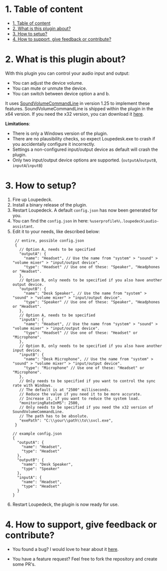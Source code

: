 ﻿# 1. Table of content
- [1. Table of content](#1-table-of-content)
- [2. What is this plugin about?](#2-what-is-this-plugin-about)
- [3. How to setup?](#3-how-to-setup)
- [4. How to support, give feedback or contribute?](#4-how-to-support-give-feedback-or-contribute)

# 2. What is this plugin about?

With this plugin you can control your audio input and output:

* You can adjust the device volume.
* You can mute or unmute the device.
* You can switch between device option a and b.

It uses [SoundVolumeCommandLine](https://www.nirsoft.net/utils/sound_volume_command_line.html) in version 1.25 to implement these features.
SoundVolumeCommandLine is shipped within the plugin in the x64 version.
If you need the x32 version, you can download it [here](https://www.nirsoft.net/utils/svcl.zip).

**Limitations**:

* There is only a Windows version of the plugin.
* There are no plausibility checks, so expect Loupedesk.exe to crash if you accidentally configure it incorrectly.
* Settings a non-configured input/output device as default will crash the plugin.
* Only two input/output device options are supported. (`outputA`/`outputB`, `inputA`/`inputB`)

# 3. How to setup?

1. Fire up Loupedeck.
2. Install a binary release of the plugin.
3. Restart Loupedeck. A default `config.json` has now been generated for you.
4. You can find the `config.json` in here: `%userprofile%\.loupedeck\audio-assistant`.
5. Edit it to your needs, like described below:
   ```json5
    // entire, possible config.json
    {
      // Option A, needs to be specified
      "outputA": {
        "name": "Headset", // Use the name from "system" > "sound" > "volume mixer" > "input/output device".
        "type": "Headset" // Use one of these: "Speaker", "Headphones or "Headset".
      },
      // Option B, only needs to be specified if you also have another output device.
      "outputB": {
        "name": "Desk Speaker", // Use the name from "system" > "sound" > "volume mixer" > "input/output device".
        "type": "Speaker" // Use one of these: "Speaker", "Headphones or "Headset".
      },
      // Option A, needs to be specified
      "inputA": {
        "name": "Headset", // Use the name from "system" > "sound" > "volume mixer" > "input/output device".
        "type": "Headset" // Use one of these: "Headset" or "Microphone".
      },
      // Option B, only needs to be specified if you also have another input device.
      "inputB": {
        "name": "Desk Microphone", // Use the name from "system" > "sound" > "volume mixer" > "input/output device".
        "type": "Microphone" // Use one of these: "Headset" or "Microphone".
      },
      // Only needs to be specified if you want to control the sync rate with Windows.
      // The default is at "2500" milliseconds.
      // Reduce the value if you need it to be more accurate.
      // Increase it, if you want to reduce the system load.
      "monitoringRateInMS": 2500,
      // Only needs to be specified if you need the x32 version of SoundVolumeCommandLine.
      // The path has to be absolute.
      "exePath": "C:\\your\\path\\to\\svcl.exe",
    }
    ```
    ```json5
    // example config.json
    {
      "outputA": {
        "name": "Headset",
        "type": "Headset"
      },
      "outputB": {
        "name": "Desk Speaker",
        "type": "Speaker"
      },
      "inputA": {
        "name": "Headset",
        "type": "Headset"
      }
    }
    ```
6. Restart Loupedeck, the plugin is now ready for use.

# 4. How to support, give feedback or contribute?

* You found a bug?
I would love to hear about it [here](https://github.com/coding-bara/Loupedeck-AudioAssistantPlugin/issues/new/choose).

* You have a feature request?
Feel free to fork the repository and create some PR's.
